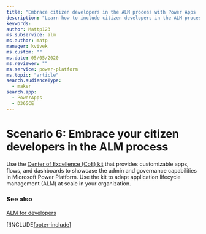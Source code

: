 ```yaml
---
title: "Embrace citizen developers in the ALM process with Power Apps | Microsoft Docs"
description: "Learn how to include citizen developers in the ALM process"
keywords: 
author: Mattp123
ms.subservice: alm
ms.author: matp
manager: kvivek
ms.custom: ""
ms.date: 05/05/2020
ms.reviewer: ""
ms.service: power-platform
ms.topic: "article"
search.audienceType: 
  - maker
search.app: 
  - PowerApps
  - D365CE
---
```

# Scenario 6: Embrace your citizen developers in the ALM process
Use the [Center of Excellence (CoE) kit](../guidance/coe/starter-kit.md) that provides customizable apps, flows, and dashboards to showcase the admin and governance capabilities in Microsoft Power Platform. Use the kit to adapt application lifecycle management (ALM) at scale in your organization. 

### See also
[ALM for developers](alm-for-developers.md)


[!INCLUDE[footer-include](../includes/footer-banner.md)]